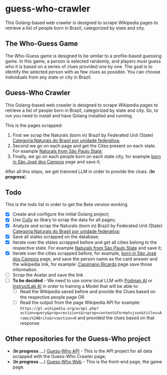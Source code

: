 # guess-who-crawler

This Golang-based web crawler is designed to scrape Wikipedia pages to retrieve a list of people born in Brazil, categorized by state and city.

## The Who-Guess Game
The Who-Guess game is designed to be similar to a profile-based guessing game. In this game, a person is selected randomly, and players must guess who it is based on a series of clues provided one by one. The goal is to identify the selected person with as few clues as possible. You can choose individuals from any state or city in Brazil.

## Guess-Who Crawler

This Golang-based web crawler is designed to scrape Wikipedia pages to retrieve a list of people born in Brazil, categorized by state and city. So, to run you need to install and have Golang installed and running.

This is the pages scrapped:

1. First we scrap the Naturals (born in) Brazil by Federated Unit (State) [Categoria:Naturais do Brasil por unidade federativa](https://pt.wikipedia.org/wiki/Categoria:Naturais_do_Brasil_por_unidade_federativa);
2. Second we go on each page and get the Cites present on each state. For example [Naturals from São Paulo State](https://pt.wikipedia.org/w/index.php?title=Categoria:Naturais_do_estado_de_S%C3%A3o_Paulo&subcatuntil=Jacare%C3%AD%0ANaturais+de+Jacare%C3%AD#mw-subcategories);
3. Finally, we go on each people born on each state city, for example [born in São José dos Campos](https://pt.wikipedia.org/wiki/Categoria:Naturais_de_S%C3%A3o_Jos%C3%A9_dos_Campos) page and save it;

After all this steps, we get trainned LLM in order to provide the clues. (**In progress**)

## Todo
This is the todo list in order to get the Beta version working

- [x] Create and configure the initial Golang project;
- [x] Use [Colly](https://github.com/gocolly/colly) as libary to scrap the data for all pages;
- [x] Analyze and scrap the Naturals (born in) Brazil by Federated Unit (State) [Categoria:Naturais do Brasil por unidade federativa](https://pt.wikipedia.org/wiki/Categoria:Naturais_do_Brasil_por_unidade_federativa);
- [x] Save all states scrapped on the database;
- [x] Iterate over the states scrapped before and get all cities belong to the respective state. For example [Naturals from São Paulo State](https://pt.wikipedia.org/w/index.php?title=Categoria:Naturais_do_estado_de_S%C3%A3o_Paulo&subcatuntil=Jacare%C3%AD%0ANaturais+de+Jacare%C3%AD#mw-subcategories) and save it;
- [x] Iterate over the cities scrapped before, for example, [born in São José dos Campos](https://pt.wikipedia.org/wiki/Categoria:Naturais_de_S%C3%A3o_Jos%C3%A9_dos_Campos) page, and save the person name as the card answer and the wikipedia link, for example: [Cassinano Ricardo](https://pt.wikipedia.org/wiki/Cassiano_Ricardo) page save those information.
- [ ] Scrap the Avatar and save the link
- [ ] **To be decided** - We need to use some local LLM with [Podman AI](https://podman-desktop.io/docs/ai-lab) or [InstructLab AI](https://instructlab.ai/) in order to training a Model that will be able to:
    - [ ] Read the Wikipedia saved before and provide the Clues based on the respective people page OR
    - [ ] Read the output from the page Wikipedia API for example: `https://pt.wikipedia.org/w/api.php?action=query&prop=revisions&rvprop=content&format=json&titles=Aramis%20Brito&rvsection=0` and provided the clues based on that response

## Other repositories for the Guess-Who project

- (**In progress ...**) [Guess-Who API](https://github.com/pedro-hos/guess-who-api) - This is the API project for all data scrapped with the Guess-Who Crawler page;
- (**In progress ...**) [Guess-Who Web](https://github.com/pedro-hos/guess-who-web) - This is the front-end page, the game page.